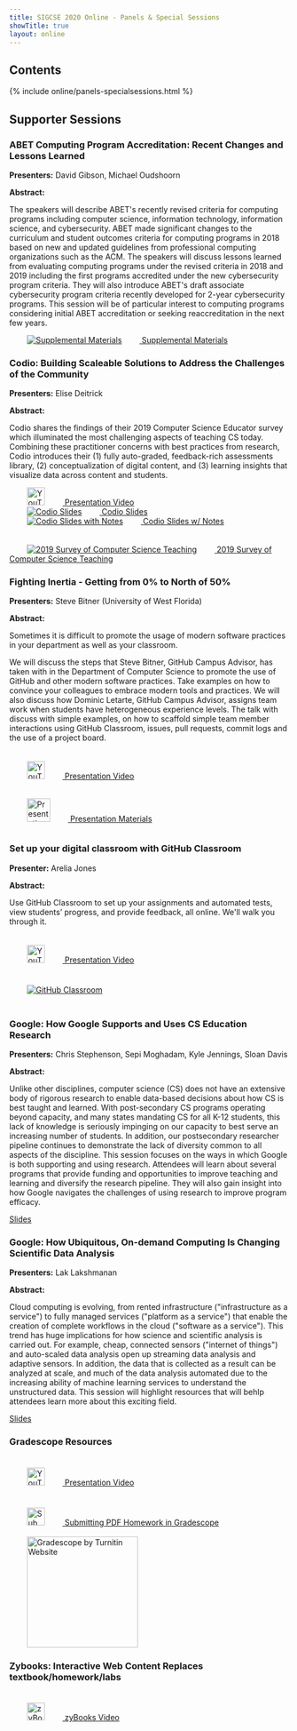 ```yaml
---
title: SIGCSE 2020 Online - Panels & Special Sessions
showTitle: true
layout: online
---
```


## Contents

{% include online/panels-specialsessions.html %}

## Supporter Sessions

### ABET Computing Program Accreditation: Recent Changes and Lessons Learned

**Presenters:** David Gibson, Michael Oudshoorn

**Abstract:**

The speakers will describe ABET's recently revised criteria for computing programs including computer science, information technology, information science, and cybersecurity. ABET made significant changes to the curriculum and student outcomes criteria for computing programs in 2018 based on new and updated guidelines from professional computing organizations such as the ACM. The speakers will discuss lessons learned from evaluating computing programs under the revised criteria in 2018 and 2019 including the first programs accredited under the new cybersecurity program criteria. They will also introduce ABET's draft associate cybersecurity program criteria recently developed for 2-year cybersecurity programs. This session will be of particular interest to computing programs considering initial ABET accreditation or seeking reaccreditation in the next few years.

<div class="row">

<div class="col-md-4">
  <a href="https://drive.google.com/open?id=15IRdHDZm3Nhe92dOo8j91x_TMBjZgq8v">
  <img alt="Supplemental Materials" src="{{url}}/images/icons/PDF_32.png" hspace="32" />
Supplemental Materials</a>
</div> 
</div>

### Codio: Building Scaleable Solutions to Address the Challenges of the Community

**Presenters:** Elise Deitrick

**Abstract:**

Codio shares the findings of their 2019 Computer Science Educator survey which illuminated the most challenging aspects of teaching CS today. Combining these practitioner concerns with best practices from research, Codio introduces their (1) fully auto-graded, feedback-rich assessments library, (2) conceptualization of digital content, and (3) learning insights that visualize data across content and students.

<div class="row">
<div class="col-md-3">
  <a href="https://codio.wistia.com/medias/sukuql4tq5">
  <img alt="YouTube Presentation Link" src="{{url}}/images/icons/youtube_social_icon_red.png" height="32" hspace="32"/>
Presentation Video</a>
</div>

<div class="col-md-3">
  <a href="https://drive.google.com/open?id=1FFnUEZy4eOrj4fFW7fc4q7JzfWX_KU07">
  <img alt="Codio Slides" src="{{url}}/images/icons/PDF_32.png" hspace="32" />
Codio Slides</a>
</div> 

<div class="col-md-4">
  <a href="https://drive.google.com/open?id=1CVPGgKBterwX1uIsPu0eASKw59pBjh2P">
  <img alt="Codio Slides with Notes" src="{{url}}/images/icons/PDF_32.png" hspace="32" />
Codio Slides w/ Notes</a>
</div> 
</div>
<br><br>
<div class="row">
<div class="col-md-7">
  <a href="https://cdn2.hubspot.net/hubfs/2227229/Collateral_-_University/codio_cs_education_survey_report_2019.pdf">
  <img alt="2019 Survey of Computer Science Teaching" src="{{url}}/images/icons/PDF_32.png" hspace="32" />
2019 Survey of Computer Science Teaching</a>
</div> 
</div>

### Fighting Inertia - Getting from 0% to North of 50%

**Presenters:** Steve Bitner (University of West Florida)

**Abstract:**

Sometimes it is difficult to promote the usage of modern software practices in your department as well as your classroom.

We will discuss the steps that Steve Bitner, GitHub Campus Advisor, has taken with in the Department of Computer Science to promote the use of GitHub and other modern software practices. Take examples on how to convince your colleagues to embrace modern tools and practices. We will also discuss how Dominic Letarte, GitHub Campus Advisor, assigns team work when students have heterogeneous experience levels. The talk with discuss with simple examples, on how to scaffold simple team member interactions using GitHub Classroom, issues, pull requests, commit logs and the use of a project board.

<div class="row">
<div class="col-md-3">
  <a href="https://youtu.be/43_buQX6bX0">
  <img alt="YouTube Presentation Link" src="{{url}}/images/icons/youtube_social_icon_red.png" height="32" hspace="32" vspace="20"/>
Presentation Video</a>
</div>
<div class="col-md-4">
  <a href="https://stevenbitner.github.io/fighting-organizational-inertia/">
  <img alt="Presentation" src="{{url}}/images/icons/GitHub-Mark.png" height="42" hspace="32" vspace="15"/>
  Presentation Materials</a>
</div> 
</div>


### Set up your digital classroom with GitHub Classroom

**Presenter:** Arelia Jones

**Abstract:**

Use GitHub Classroom to set up your assignments and automated tests, view students’ progress, and provide feedback, all online. We'll walk you through it.

<div class="row">
<div class="col-md-3">
  <a href="https://youtu.be/V1GO39kX124">
  <img alt="YouTube Presentation Link" src="{{url}}/images/icons/youtube_social_icon_red.png" height="32" hspace="32" vspace="20"/>
Presentation Video</a>
</div>
<div class="col-md-4">
  <a href="https://classroom.github.com">
  <img alt="GitHub Classroom" src="{{url}}/images/icons/github-classroom.svg" hspace="32" vspace="20" />
</a>
</div> 

</div>

### Google: How Google Supports and Uses CS Education Research

**Presenters:** Chris Stephenson, Sepi Moghadam, Kyle Jennings, Sloan Davis

**Abstract:**

Unlike other disciplines, computer science (CS) does not have an extensive body of rigorous research to enable data-based decisions about how CS is best taught and learned. With post-secondary CS programs operating beyond capacity, and many states mandating CS for all K-12 students, this lack of knowledge is seriously impinging on our capacity to best serve an increasing number of students. In addition, our postsecondary researcher pipeline continues to demonstrate the lack of diversity common to all aspects of the discipline. This session focuses on the ways in which Google is both supporting and using research. Attendees will learn about several programs that provide funding and opportunities to improve teaching and learning and diversify the research pipeline. They will also gain insight into how Google navigates the challenges of using research to improve program efficacy.

[Slides](https://bit.ly/gcoSIGCSEsession1)

### Google: How Ubiquitous, On-demand Computing Is Changing Scientific Data Analysis

**Presenters:** Lak Lakshmanan

**Abstract:**

Cloud computing is evolving, from rented infrastructure ("infrastructure as a service") to fully managed services ("platform as a service") that enable the creation of complete workflows in the cloud ("software as a service"). This trend has huge implications for how science and scientific analysis is carried out. For example, cheap, connected sensors ("internet of things") and auto-scaled data analysis open up streaming data analysis and adaptive sensors. In addition, the data that is collected as a result can be analyzed at scale, and much of the data analysis automated due to the increasing ability of machine learning services to understand the unstructured data. This session will highlight resources that will behlp attendees learn more about this exciting field.

[Slides](https://bit.ly/gcoSIGCSE20session2)

### Gradescope Resources

<div class="row">
<div class="col-md-3">
  <a href="https://vimeo.com/419971529/24f245fb93">
  <img alt="YouTube Presentation Link" src="{{url}}/images/icons/youtube_social_icon_red.png" height="32" hspace="32" vspace="20"/>
Presentation Video</a>
</div>
<div class="col-md-5">
  <a href="https://drive.google.com/open?id=1xCrgyIMmV7-EsPItYQQ0066YTEGogP63">
  <img alt="Submitting PDF Homework in Gradescope" src="{{url}}/images/icons/PDF_32.png" height="32" hspace="32" vspace="20"/>
Submitting PDF Homework in Gradescope</a>
</div>
</div>
<div class="row">
<div class="col-md-4">
  <a href="https://www.gradescope.com/">
  <img alt="Gradescope by Turnitin Website" src="{{url}}/images/supporters/200s/turnitin-200.png" width="200" hspace="32" />
</a>
</div> 
</div>

### Zybooks: Interactive Web Content Replaces textbook/homework/labs

<div class="row">
<div class="col-md-3">
  <a href="https://www.zybooks.com/sigcse2020/">
  <img alt="zyBooks Presentation Link" src="{{url}}/images/icons/youtube_social_icon_red.png" height="32" hspace="32" vspace="20"/>
zyBooks Video</a>
</div>

</div>